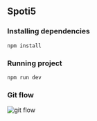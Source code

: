 ## Spoti5

### Installing dependencies

`npm install`

### Running project

`npm run dev`

### Git flow

![git flow](https://www.codewall.co.uk/wp-content/uploads/2019/05/Screenshot-2019-05-30-at-19.45.14.png)
